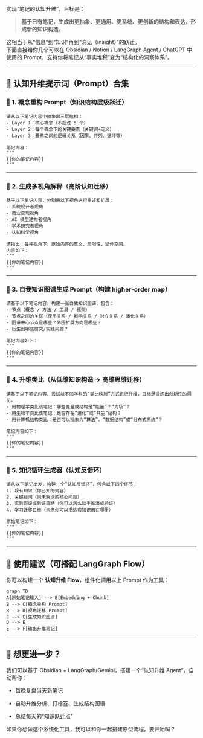 实现“笔记的认知升维”，目标是：

> **基于已有笔记，生成出更抽象、更通用、更系统、更创新的结构和表达，形成新的知识构造。**

这相当于从“信息”到“知识”再到“洞见（insight）”的跃迁。  
下面直接给你几个可以在 Obsidian / Notion / LangGraph Agent / ChatGPT 中使用的 Prompt，支持你将笔记从“事实堆积”变为“结构化的洞察体系”。

---

## 🔮 认知升维提示词（Prompt）合集

### 🧱 1. 概念重构 Prompt（知识结构层级跃迁）

```text
请从以下笔记内容中抽象出三层结构：
- Layer 1：核心概念（不超过 5 个）
- Layer 2：每个概念下的关键要素（关键词+定义）
- Layer 3：要素之间的逻辑关系（因果、并列、循环等）

笔记内容：
""" 
{{你的笔记内容}} 
"""
```

---

### 🧭 2. 生成多视角解释（高阶认知迁移）

```text
基于以下笔记内容，分别用以下视角进行重述和扩展：
- 系统设计者视角
- 商业变现视角
- AI 模型建构者视角
- 学术研究者视角
- 认知科学视角

请指出：每种视角下，原始内容的意义、局限性、延伸空间。
内容如下：
"""
{{你的笔记内容}}
"""
```

---

### 🧠 3. 自我知识图谱生成 Prompt（构建 higher-order map）

```text
请基于以下笔记内容，构建一张自我知识图谱，包含：
- 节点（概念 / 方法 / 工具 / 框架）
- 节点之间的关联（使用关系 / 影响关系 / 对立关系 / 演化关系）
- 图谱中心节点是哪些？外围扩展方向是哪些？
- 衍生出哪些研究/实践问题？

笔记内容如下：
"""
{{你的笔记内容}}
"""
```

---

### 🧬 4. 升维类比（从低维知识构造 → 高维思维迁移）

```text
请基于以下笔记内容，尝试以不同学科的“类比映射”方式进行升维，目标是提炼出创新性的洞见。
- 用物理学类比该笔记：哪些变量或结构是“能量”？“力场”？
- 用生物学类比该笔记：是否存在“进化”或“共生”结构？
- 用计算机结构类比：是否可以抽象为“算法”、“数据结构”或“分布式系统”？

笔记内容如下：
"""
{{你的笔记内容}}
"""
```

---

### 🔁 5. 知识循环生成器（认知反馈环）

```text
请从以下笔记出发，构建一个“认知反馈环”，包含以下四个环节：
1. 现有知识（你已知的内容）
2. 关键疑问（尚未解决的核心问题）
3. 实验假设或验证策略（你可以怎么动手推演或验证）
4. 学习迁移目标（未来你可以把这套知识用在哪里）

原始笔记如下：
"""
{{你的笔记内容}}
"""
```

---

## 🧩 使用建议（可搭配 LangGraph Flow）

你可以构建一个 **认知升维 Flow**，组件化调用以上 Prompt 作为工具：

```mermaid
graph TD
A[原始笔记输入] --> B[Embedding + Chunk]
B --> C[概念重构 Prompt]
B --> D[视角迁移 Prompt]
C --> E[生成知识图谱]
D --> E
E --> F[输出升维笔记]
```

---

## 🚀 想更进一步？

我们可以基于 Obsidian + LangGraph/Gemini，搭建一个“认知升维 Agent”，自动帮你：

- 每晚复盘当天新笔记
    
- 自动升维分析、打标签、生成结构图谱
    
- 总结每天的“知识跃迁点”
    

如果你想做这个系统化工具，我可以和你一起搭建原型流程。要开始吗？